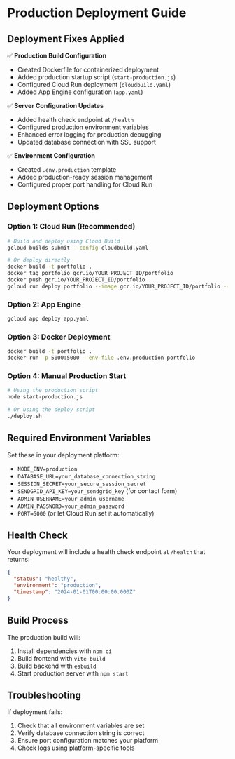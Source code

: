 # Production Deployment Guide

## Deployment Fixes Applied

✅ **Production Build Configuration**
- Created Dockerfile for containerized deployment
- Added production startup script (`start-production.js`)
- Configured Cloud Run deployment (`cloudbuild.yaml`)
- Added App Engine configuration (`app.yaml`)

✅ **Server Configuration Updates**
- Added health check endpoint at `/health`
- Configured production environment variables
- Enhanced error logging for production debugging
- Updated database connection with SSL support

✅ **Environment Configuration**
- Created `.env.production` template
- Added production-ready session management
- Configured proper port handling for Cloud Run

## Deployment Options

### Option 1: Cloud Run (Recommended)
```bash
# Build and deploy using Cloud Build
gcloud builds submit --config cloudbuild.yaml

# Or deploy directly
docker build -t portfolio .
docker tag portfolio gcr.io/YOUR_PROJECT_ID/portfolio
docker push gcr.io/YOUR_PROJECT_ID/portfolio
gcloud run deploy portfolio --image gcr.io/YOUR_PROJECT_ID/portfolio --platform managed --region us-central1 --allow-unauthenticated
```

### Option 2: App Engine
```bash
gcloud app deploy app.yaml
```

### Option 3: Docker Deployment
```bash
docker build -t portfolio .
docker run -p 5000:5000 --env-file .env.production portfolio
```

### Option 4: Manual Production Start
```bash
# Using the production script
node start-production.js

# Or using the deploy script
./deploy.sh
```

## Required Environment Variables

Set these in your deployment platform:

- `NODE_ENV=production`
- `DATABASE_URL=your_database_connection_string`
- `SESSION_SECRET=your_secure_session_secret`
- `SENDGRID_API_KEY=your_sendgrid_key` (for contact form)
- `ADMIN_USERNAME=your_admin_username`
- `ADMIN_PASSWORD=your_admin_password`
- `PORT=5000` (or let Cloud Run set it automatically)

## Health Check

Your deployment will include a health check endpoint at `/health` that returns:
```json
{
  "status": "healthy",
  "environment": "production",
  "timestamp": "2024-01-01T00:00:00.000Z"
}
```

## Build Process

The production build will:
1. Install dependencies with `npm ci`
2. Build frontend with `vite build`
3. Build backend with `esbuild`
4. Start production server with `npm start`

## Troubleshooting

If deployment fails:
1. Check that all environment variables are set
2. Verify database connection string is correct
3. Ensure port configuration matches your platform
4. Check logs using platform-specific tools